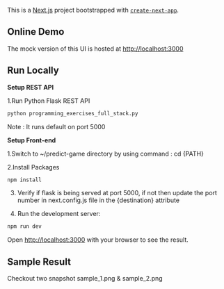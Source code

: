 This is a [Next.js](https://nextjs.org/) project bootstrapped with [`create-next-app`](https://github.com/vercel/next.js/tree/canary/packages/create-next-app).

## Online Demo

The mock version of this UI is hosted at [http://localhost:3000](http://localhost:3000)

## Run Locally

**Setup REST API**

1.Run Python Flask REST API

```bash
python programming_exercises_full_stack.py 
```

Note : It runs default on port 5000

**Setup Front-end**

1.Switch to ~/predict-game directory by using command : cd {PATH}
 
2.Install Packages

```bash
npm install
```

3. Verify if flask is being served at port 5000, if not then update the port number in next.config.js file in the {destination} attribute

4. Run the development server:

```bash
npm run dev
```

Open [http://localhost:3000](http://localhost:3000) with your browser to see the result.

## Sample Result

Checkout two snapshot sample_1.png & sample_2.png